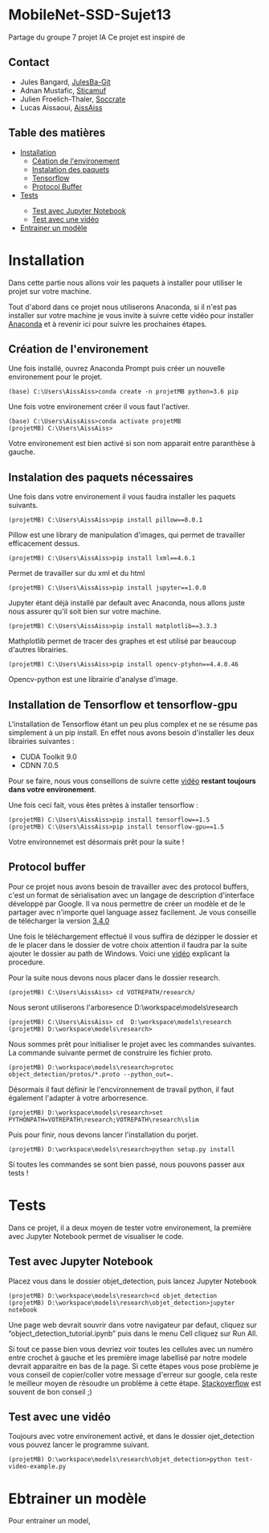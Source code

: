 # MobileNet-SSD-Sujet13
Partage du groupe 7 projet IA 
Ce projet est inspiré de 

## Contact 

* Jules Bangard, [JulesBa-Git](https://github.com/JulesBa-Git) 
* Adnan Mustafic, [Sticamuf](https://github.com/Sticamuf) 
* Julien Froelich-Thaler, [Soccrate](https://github.com/Soccrate)
* Lucas Aissaoui, [AissAiss](https://github.com/AissAiss)

## Table des matières 

<ul>
	<li><a href="#Install">Installation</a>
        <ul>
            <li><a href="creatoin">Céation de l'environement</a></li>
            <li><a href="paquets">Instalation des paquets</a></li>
            <li><a href="tf">Tensorflow</a></li>
            <li><a href="protoc">Protocol Buffer</a></li>
        </ul>
    </li>
    <li><a href="#Test">Tests</a></li>
        <ul>
            <li><a href="jupyter">Test avec Jupyter Notebook</a></li>
            <li><a href="video">Test avec une vidéo</a></li>
        </ul>
    <li><a href='#Entrainer'>Entrainer un modèle</a></li>
    
</ul>


# Installation
<a id='Installation'></a>

Dans cette partie nous allons voir les paquets à installer pour utiliser le projet sur votre machine. 

Tout d'abord dans ce projet nous utiliserons Anaconda, si il n'est pas installer sur votre machine je vous invite à suivre cette vidéo pour installer [Anaconda](https://www.youtube.com/watch?v=jaw5FhWx2Bk&ab_channel=MachineLearnia) et à revenir ici pour suivre les prochaines étapes.

## Création de l'environement 
<a href='creatoin'></a>

Une fois installé, ouvrez Anaconda Prompt puis créer un nouvelle environement pour le projet. 

```shell 
(base) C:\Users\AissAiss>conda create -n projetMB python=3.6 pip 
```
Une fois votre environement créer il vous faut l'activer. 

```shell 
(base) C:\Users\AissAiss>conda activate projetMB
(projetMB) C:\Users\AissAiss>
```
Votre environement est bien activé si son nom apparait entre paranthèse à gauche.

## Instalation des paquets nécessaires
<a href='paquets'></a>

Une fois dans votre environement il vous faudra installer les paquets suivants.

```shell 
(projetMB) C:\Users\AissAiss>pip install pillow==8.0.1
```
Pillow est une library de manipulation d'images, qui permet de travailler efficacement dessus.

```shell 
(projetMB) C:\Users\AissAiss>pip install lxml==4.6.1
```
Permet de travailler sur du xml et du html

```shell 
(projetMB) C:\Users\AissAiss>pip install jupyter==1.0.0
```
Jupyter étant déjà installé par default avec Anaconda, nous allons juste nous assurer qu'il soit bien sur votre machine. 

```shell 
(projetMB) C:\Users\AissAiss>pip install matplotlib==3.3.3
```
Mathplotlib permet de tracer des graphes et est utilisé par beaucoup d'autres librairies.

```shell 
(projetMB) C:\Users\AissAiss>pip install opencv-ptyhon==4.4.0.46
```
Opencv-python est une librairie d'analyse d'image. 

## Installation de Tensorflow et tensorflow-gpu
<a href='tf'></a>

L'installation de Tensorflow étant un peu plus complex et ne se résume pas simplement à un pip install. En effet nous avons besoin d'installer les deux librairies suivantes :  

<ul>
    <li><a>CUDA Toolkit 9.0</a></li>
    <li><a>CDNN 7.0.5</a></li>
</ul>

Pour se faire, nous vous conseillons de suivre cette [vidéo](https://www.youtube.com/watch?v=uIm3DMprk7M&t=113s&ab_channel=MarkJay) **restant toujours dans votre environement**. 

Une fois ceci fait, vous êtes prêtes à installer tensorflow : 
```shell 
(projetMB) C:\Users\AissAiss>pip install tensorflow==1.5
(projetMB) C:\Users\AissAiss>pip install tensorflow-gpu==1.5
```

Votre environnemet est désormais prêt pour la suite ! 

## Protocol buffer
<a href='protoc'></a>

Pour ce projet nous avons besoin de travailler avec des protocol buffers, c'est un format de sérialisation avec un langage de description d'interface développé par Google. Il va nous permettre de créer un modèle et de le partager avec n'importe quel language assez facilement. 
Je vous conseille de télécharger la version [3.4.0](https://github.com/google/protobuf/releases/download/v3.4.0/protoc-3.4.0-win32.zip)

Une fois le téléchargement effectué il vous suffira de dézipper le dossier et de le placer dans le dossier de votre choix attention il faudra par la suite ajouter le dossier au path de Windows. Voici une [vidéo](https://www.youtube.com/watch?v=XkErKaltd6E&ab_channel=ThinkSalesforce) explicant la procedure. 

Pour la suite nous devons nous placer dans le dossier research. 

```shell 
(projetMB) C:\Users\AissAiss> cd VOTREPATH/research/
```

Nous seront utiliserons l'arboresence D:\workspace\models\research

```shell 
(projetMB) C:\Users\AissAiss> cd  D:\workspace\models\research
(projetMB) D:\workspace\models\research>
```

Nous sommes prêt pour initialiser le projet avec les commandes suivantes.
La commande suivante permet de construire les fichier proto. 

```shell 
(projetMB) D:\workspace\models\research>protoc object_detection/protos/*.proto --python_out=.
```

Désormais il faut définir le l'encvironnement de travail python, il faut également l'adapter à votre arborresence. 

```shell 
(projetMB) D:\workspace\models\research>set PYTHONPATH=VOTREPATH\research;VOTREPATH\research\slim
```

Puis pour finir, nous devons lancer l'installation du porjet. 

```shell 
(projetMB) D:\workspace\models\research>python setup.py install
```

Si toutes les commandes se sont bien passé, nous pouvons passer aux tests ! 

# Tests
<a id='Test'></a>

Dans ce projet, il a deux moyen de tester votre environement, la première avec Jupyter Notebook permet de visualiser le code. 

## Test avec Jupyter Notebook 
<a href='jupyter'></a>

Placez vous dans le dossier objet_detection, puis lancez Jupyter Notebook 

```shell 
(projetMB) D:\workspace\models\research>cd objet_detection
(projetMB) D:\workspace\models\research\objet_detection>jupyter notebook
```
Une page web devrait souvrir dans votre navigateur par defaut, cliquez sur “object_detection_tutorial.ipynb” puis dans le menu Cell cliquez sur Run All. 

Si tout ce passe bien vous devriez voir toutes les cellules avec un numéro entre crochet à gauche et les première image labellisé par notre modele devrait apparaitre en bas de la page. Si cette étapes vous pose problème je vous conseil de copier/coller votre message d'erreur sur google, cela reste le meilleur moyen de résoudre un problème à cette étape. [Stackoverflow](https://stackoverflow.com/) est souvent de bon conseil ;)

## Test avec une vidéo  
<a href='video'></a>

Toujours avec votre environement activé, et dans le dossier ojet_detection vous pouvez lancer le programme suivant. 

```shell 
(projetMB) D:\workspace\models\research\objet_detection>python test-video-example.py
```

# Ebtrainer un modèle 
<a href="Entrainer"></a>

Pour entrainer un model,




